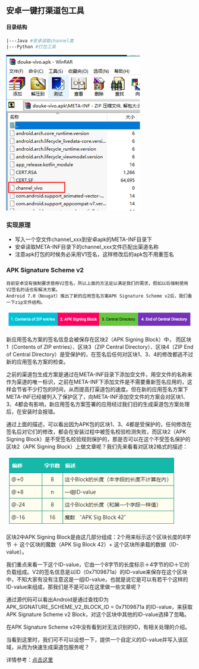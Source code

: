 ## 安卓一键打渠道包工具


#### 目录结构
```bash
|---Java #安卓读取channel类
|---Python #打包工具
```

![](https://github.com/ikool-cn/Android-channel-build-tool/blob/master/Screenshot/Screenshot.png)

### 实现原理
 - 写入一个空文件channel_xxx到安卓apk的META-INF目录下
 - 安卓读取META-INF目录下的channel_xxx文件匹配出渠道名称
 - 注意apk打包的时候务必采用V1签名，这样修改后的apk包不用重签名

### APK Signature Scheme v2
    目前安卓没有强制要求使用V2签名，所以上面的方法足以满足我们的需求，假如以后强制使用V2签名的话也有解决方案。
    Android 7.0（Nougat）推出了新的应用签名方案APK Signature Scheme v2后，我们看一下zip文件结构。

![](https://github.com/ikool-cn/Android-channel-build-tool/blob/master/Screenshot/APK-Signature-Scheme-v2.png)

新应用签名方案的签名信息会被保存在区块2（APK Signing Block）中， 而区块1（Contents of ZIP entries）、区块3（ZIP Central Directory）、区块4（ZIP End of Central Directory）是受保护的，在签名后任何对区块1、3、4的修改都逃不过新的应用签名方案的检查。

之前的渠道包生成方案是通过在META-INF目录下添加空文件，用空文件的名称来作为渠道的唯一标识，之前在META-INF下添加文件是不需要重新签名应用的，这样会节省不少打包的时间，从而提高打渠道包的速度。但在新的应用签名方案下META-INF已经被列入了保护区了，向META-INF添加空文件的方案会对区块1、3、4都会有影响，新应用签名方案签署的应用经过我们旧的生成渠道包方案处理后，在安装时会报错。

通过上面的描述，可以看出因为APK包的区块1、3、4都是受保护的，任何修改在签名后对它们的修改，都会在安装过程中被签名校验检测失败，而区块2（APK Signing Block）是不受签名校验规则保护的，那是否可以在这个不受签名保护的区块2（APK Signing Block）上做文章呢？我们先来看看对区块2格式的描述：

![](https://github.com/ikool-cn/Android-channel-build-tool/blob/master/Screenshot/APK-Signing-Block.png)

区块2中APK Signing Block是由这几部分组成：2个用来标示这个区块长度的8字节 ＋ 这个区块的魔数（APK Sig Block 42）+ 这个区块所承载的数据（ID-value）。

我们重点来看一下这个ID-value，它由一个8字节的长度标示＋4字节的ID＋它的负载组成。V2的签名信息是以ID（0x7109871a）的ID-value来保存在这个区块中，不知大家有没有注意这是一组ID-value，也就是说它是可以有若干个这样的ID-value来组成，那我们是不是可以在这里做一些文章呢？

通过源代码可以看出Android是通过查找ID为 APK_SIGNATURE_SCHEME_V2_BLOCK_ID = 0x7109871a 的ID-value，来获取APK Signature Scheme v2 Block，对这个区块中其他的ID-value选择了忽略。

在APK Signature Scheme v2中没有看到对无法识别的ID，有相关处理的介绍。

当看到这里时，我们可不可以设想一下，提供一个自定义的ID-value并写入该区域，从而为快速生成渠道包服务呢？

详情参考：[点击这里](https://tech.meituan.com/2017/01/13/android-apk-v2-signature-scheme.html)